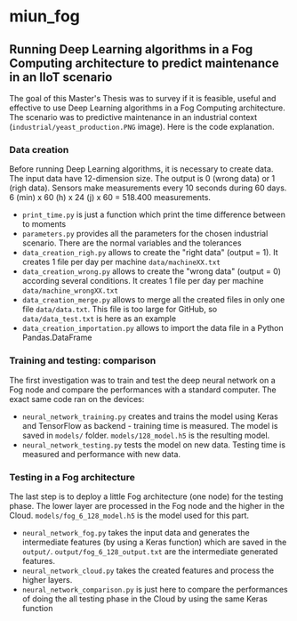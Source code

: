 # miun_fog

## Running Deep Learning algorithms in a Fog Computing architecture to predict maintenance in an IIoT scenario

The goal of this Master's Thesis was to survey if it is feasible, useful and effective to use Deep Learning algorithms in a Fog Computing architecture.  The scenario was to predictive maintenance in an industrial context (```industrial/yeast_production.PNG``` image).  Here is the code explanation.

### Data creation

Before running Deep Learning algorithms, it is necessary to create data.  The input data have 12-dimension size.  The output is 0 (wrong data) or 1 (righ data).  Sensors make measurements every 10 seconds during 60 days.  6 (min) x 60 (h) x 24 (j) x 60 = 518.400 measurements.

* ```print_time.py``` is just a function which print the time difference between to moments
* ```parameters.py``` provides all the parameters for the chosen industrial scenario.  There are the normal variables and the tolerances
* ```data_creation_righ.py``` allows to create the "right data" (output = 1).  It creates 1 file per day per machine ```data/machineXX.txt```
* ```data_creation_wrong.py``` allows to create the "wrong data" (output = 0) according several conditions.  It creates 1 file per day per machine ```data/machine_wrongXX.txt```
* ```data_creation_merge.py``` allows to merge all the created files in only one file ```data/data.txt```.  This file is too large for GitHub, so ```data/data_test.txt``` is here as an example
* ```data_creation_importation.py``` allows to import the data file in a Python Pandas.DataFrame

### Training and testing: comparison

The first investigation was to train and test the deep neural network on a Fog node and compare the performances with a standard computer.  The exact same code ran on the devices:

* ```neural_network_training.py``` creates and trains the model using Keras and TensorFlow as backend - training time is measured.  The model is saved in ```models/``` folder.  ```models/128_model.h5``` is the resulting model.
* ```neural_network_testing.py``` tests the model on new data.  Testing time is measured and performance with new data.

### Testing in a Fog architecture

The last step is to deploy a little Fog architecture (one node) for the testing phase.  The lower layer are processed in the Fog node and the higher in the Cloud.  ```models/fog_6_128_model.h5``` is the model used for this part.

* ```neural_network_fog.py``` takes the input data and generates the intermediate features (by using a Keras function) which are saved in the ```output/```.  ```output/fog_6_128_output.txt``` are the intermediate generated features.
* ```neural_network_cloud.py``` takes the created features and process the higher layers.
* ```neural_network_comparison.py``` is just here to compare the performances of doing the all testing phase in the Cloud by using the same Keras function
